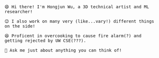 <p>
  <samp>
    <br>
    <br>😄 Hi there! I'm Hongjun Wu, a 3D technical artist and ML researcher!<br>
    <br>😉 I also work on many very (like...vary!) different things on the side!<br>
    <br>😆 Proficent in overcooking to cause fire alarm(?) and getting rejected by UW CSE(???).<br>
    <br>💬 Ask me just about anything you can think of!<br>
  </samp>
  <br>
</p>

<!-- <img src="https://github-readme-stats.vercel.app/api?username=errrneist&show_icons=true"> -->
